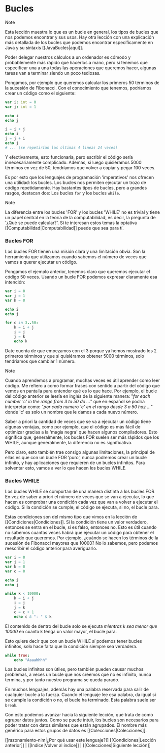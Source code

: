 # Bucles
> [!NOTE]
> Esta lección muestra lo que es un bucle en general, los tipos de bucles que nos podemos encontrar y sus usos. Hay otra lección con una explicación más detallada de los bucles que podemos encontrar específicamente en Java y su sintaxis [[JavaBucles|aquí]].

Poder delegar nuestros cálculos a un ordenador es cómodo y probablemente más rápido que hacerlos a mano, pero si tenemos que especificar una a una todas las operaciones que queremos hacer, algunas tareas van a terminar siendo un poco tediosas. 

Pongamos, por ejemplo que queremos calcular los primeros 50 términos de la sucesión de Fibonacci. Con el conocimiento que tenemos, podríamos crear un código como el siguiente:

```nim
var i: int = 0
var j: int = 1

echo i
echo j

i = i + j
echo i
j = j + i
echo j
# ... (se repetirían las últimas 4 lineas 24 veces)
```

Y efectivamente, esto funcionaría, pero escribir el código sería innecesariamente complicado. Además, si luego quisiéramos 5000 términos en vez de 50, tendríamos que volver a copiar y pegar 100 veces.

Es por esto que los lenguajes de programación 'imperativos' nos ofrecen una utilidad: los bucles. Los bucles nos permiten ejecutar un trozo de código repetidamente. Hay bastantes tipos de bucles, pero a grandes rasgos, destacan dos: Los bucles `for` y los bucles `while`.

> [!NOTE]
> La diferencia entre los bucles 'FOR' y los bucles 'WHILE' no es trivial y tiene un papel central en la teoría de la computabilidad, es decir, la pregunta de '¿Qué se puede calcular?'. Si te interesan estos temas la optativa [[Computabilidad|Computabilidad]] puede que sea para tí.

### Bucles FOR
Los bucles FOR tienen una misión clara y una limitación obvia. Son la herramienta que utilizamos cuando sabemos el número de veces que vamos a querer ejecutar un código. 

Pongamos el ejemplo anterior, tenemos claro que queremos ejecutar el código 50 veces. Usando un bucle FOR podemos expresar claramente esa intención:

```nim
var i = 0
var j = 1
var k = 0

echo i
echo j

for c in 3..50:
	k = i + j
	i = j
	j = k
	echo k
```

Date cuenta de que empezamos con el 3 porque ya hemos mostrado los 2 primeros términos y que si quisiéramos obtener 5000 términos, solo tendríamos que cambiar 1 número.

> [!NOTE]
> Cuando aprendemos a programar, muchas veces es útil aprender como leer código. Me refiero a como formar frases con sentido a partir del código que vemos en pantalla para entender qué es lo que hace. Por ejemplo, el bucle del código anterior se leería en inglés de la siguiente manera: "_for each number 'c' in the range from 3 to 50 do ..._" que en español se podría interpretar como: "_por cada numero 'c' en el rango desde 3 a 50 haz ..._" donde 'c' es solo un nombre que le damos a cada nuevo número.

Saber a priori la cantidad de veces que se va a ejecutar un código tiene algunas ventajas, como por ejemplo, que el código es más fácil de optimizar gracias a la 'magia negra' que hacen algunos compiladores. Esto significa que, generalmente, los bucles FOR suelen ser más rápidos que los WHILE, aunque generalmente, la diferencia no es significativa.

Pero claro, esto también trae consigo algunas limitaciones, la principal de ellas es que con un bucle FOR 'puro', nunca podremos crear un bucle infinito, y hay aplicaciones que requieren de un bucles infinitos. Para solventar esto, vamos a ver lo que hacen los bucles WHILE.

### Bucles WHILE
Los bucles WHILE se comportan de una manera distinta a los bucles FOR. En vez de saber a priori el número de veces que se van a ejecutar, lo que hacen es comprobar una condición cada vez que van a volver a ejecutar el código. Si la condición se cumple, el código se ejecuta, si no, el bucle para.

Estas condiciones son del mismo tipo que vimos en la lección de [[Condiciones|Condiciones]]. Si la condición tiene un valor verdadero, entonces se entra en el bucle, si es falso, entonces no. Esto es útil cuando no sabemos cuantas veces habrá que ejecutar un código para obtener el resultado que queremos. Por ejemplo, ¿cuándo se hacen los términos de la sucesión de Fibonacci mayores que 10000? No lo sabemos, pero podemos reescribir el código anterior para averiguarlo.

```nim
var i = 0
var j = 1
var k = 0
var c = 0

echo i
echo j

while k < 10000:
	k = i + j
	i = j
	j = k
	c = c + 1
	echo c & ": " & k
```

El contenido de dentro del bucle solo se ejecuta *mientras k sea menor que 10000* en cuanto k tenga un valor mayor, el bucle para.

Esto quiere decir que con un bucle WHILE sí podemos tener bucles infinitos, solo hace falta que la condición siempre sea verdadera.

```nim
while true:
	echo "Aaaahhhh"
```

Los bucles infinitos son útiles, pero también pueden causar muchos problemas, a veces un bucle que nos creemos que no es infinito, nunca termina, y por tanto nuestro programa se queda parado.

En muchos lenguajes, además hay una palabra reservada para salir de cualquier bucle a la fuerza. Cuando el lenguaje lee esa palabra, da igual si se cumple la condición o no, el bucle ha terminado. Esta palabra suele ser `break`.

Con esto podemos avanzar hacia la siguiente lección, que trata de como agrupar datos juntos. Como se puede intuir, los bucles son necesarios para poder tratar con datos similares que están agrupados. El nombre más genérico para estos grupos de datos es [[Colecciones|Colecciones]].

[[razonamiento-nim|¿Por qué usar este lenguaje?]]
[[Condiciones|Lección anterior]] | [[Indice|Volver al índice]] | [[Colecciones|Siguiente lección]]
